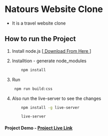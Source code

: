 # Natours Website Clone

- It is a travel website clone

## How to run the Project

1. Install node.js [<a href="https://nodejs.org/en/download"> Download From Here </a>]
2. Installtion - generate node_modules
   ```bash
       npm install
   ```
3. Run
   ```bash
    npm run build:css
   ```
4. Also run the live-server to see the changes

   ```bash
       npm install -g live-server

       live-server
   ```

#### Project Demo - <a href="https://akhilmaithani.github.io/Natour-Website-Clone/">Project Live Link</a>
